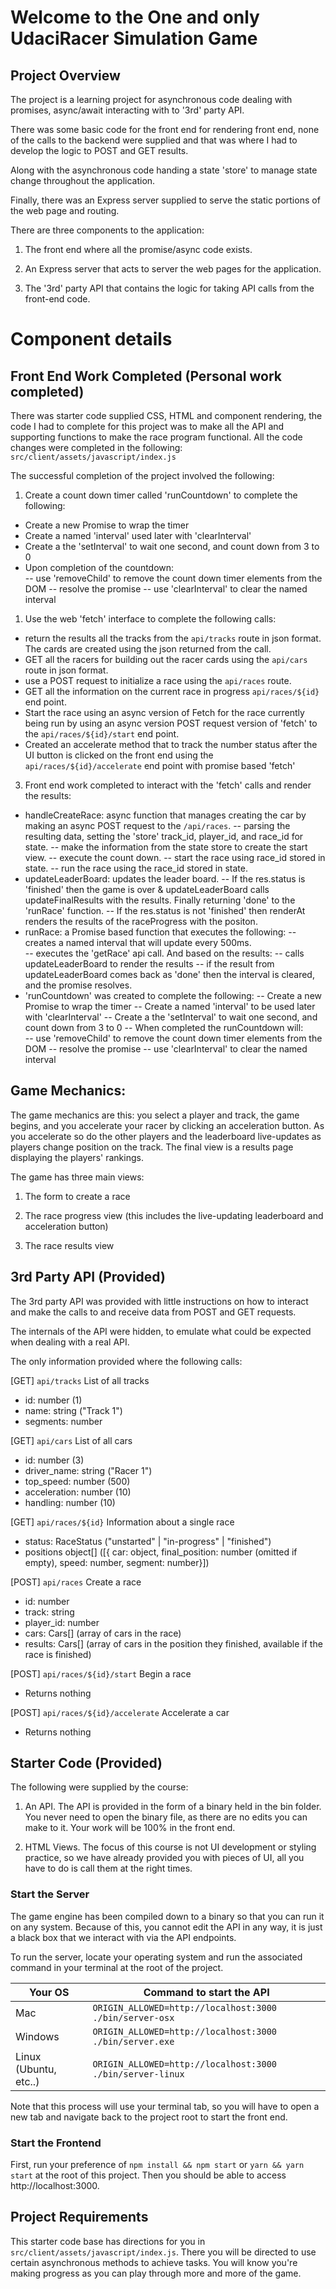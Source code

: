 # Welcome to the One and only UdaciRacer Simulation Game

## Project Overview

The project is a learning project for asynchronous code dealing with promises, async/await interacting with to '3rd' party API.

There was some basic code for the front end for rendering front end, none of the calls to the backend were supplied and that was where I had to develop the logic to POST and GET results.  

Along with the asynchronous code handing a state 'store' to manage state change throughout the application.

Finally, there was an Express server supplied to serve the static portions of the web page and routing.

There are three components to the application:
1. The front end where all the promise/async code exists. 

2. An Express server that acts to server the web pages for the application.

3. The '3rd' party API that contains the logic for taking API calls from the front-end code.

# Component details

## Front End Work Completed (Personal work completed)
There was starter code supplied CSS, HTML and component rendering, the code I had to complete for this project was to make all the API and supporting functions to make the race program functional.
All the code changes were completed in the following: `src/client/assets/javascript/index.js`

The successful completion of the project involved the following:
1. Create a count down timer called 'runCountdown' to complete the following:
  - Create a new Promise to wrap the timer
  - Create a named 'interval' used later with 'clearInterval'
  - Create a the 'setInterval' to wait one second, and count down from 3 to 0
  - Upon completion of the countdown:  
        -- use 'removeChild' to remove the count down timer elements from the DOM
        -- resolve the promise
        -- use 'clearInterval' to clear the named interval

1.  Use the web 'fetch' interface to complete the following calls:
  - return the results all the tracks from the `api/tracks` route in json format. The cards are created using the json returned from the call.
  - GET all the racers for building out the racer cards using the `api/cars` route in json format. 
  - use a POST request to initialize a race using the `api/races` route.
  - GET all the information on the current race in progress `api/races/${id}` end point.
  - Start the race using an async version of Fetch for the race currently being run by using an async version POST request version of 'fetch' to the `api/races/${id}/start` end point.
  - Created an accelerate method that to track the number status after the UI button is clicked on the front end using the `api/races/${id}/accelerate` end point with promise based 'fetch'

3. Front end work completed to interact with the 'fetch' calls and render the results:
  - handleCreateRace: async function that manages creating the car by making an async POST request to the `/api/races`.
    -- parsing the resulting data, setting the 'store' track_id, player_id, and race_id for state.
    -- make the information from the state store to create the start view.
    -- execute the count down.
    -- start the race using race_id stored in state.
    -- run the race using the race_id stored in state.
  - updateLeaderBoard: updates the leader board. 
    -- If the res.status is 'finished' then the game is over & updateLeaderBoard calls updateFinalResults with the results.  Finally returning 'done' to the 'runRace' function. 
    -- If the res.status is not 'finished' then renderAt renders the results of the raceProgress with the positon.
  - runRace: a Promise based function that executes the following:
    -- creates a named interval that will update every 500ms.  
    -- executes the 'getRace' api call. And based on the results:
      -- calls updateLeaderBoard to render the results
      -- if the result from updateLeaderBoard comes back as 'done' then the interval is cleared, and the promise resolves.
  - 'runCountdown' was created to complete the following:
    -- Create a new Promise to wrap the timer
    -- Create a named 'interval' to be used later with 'clearInterval'
    -- Create a the 'setInterval' to wait one second, and count down from 3 to 0
    -- When completed the runCountdown will:  
        -- use 'removeChild' to remove the count down timer elements from the DOM
        -- resolve the promise
        -- use 'clearInterval' to clear the named interval

## Game Mechanics:
The game mechanics are this: you select a player and track, the game begins, and you accelerate your racer by clicking an acceleration button. As you accelerate so do the other players and the leaderboard live-updates as players change position on the track. The final view is a results page displaying the players' rankings.

The game has three main views:

1. The form to create a race

2. The race progress view (this includes the live-updating leaderboard and acceleration button)

3. The race results view

## 3rd Party API (Provided)
The 3rd party API was provided with little instructions on how to interact and make the calls to and receive data from POST and GET requests.

The internals of the API were hidden, to emulate what could be expected when dealing with a real API.

The only information provided where the following calls:

[GET] `api/tracks`
List of all tracks

- id: number (1)
- name: string ("Track 1")
- segments: number[]([87,47,29,31,78,25,80,76,60,14....])

[GET] `api/cars`
List of all cars

- id: number (3)
- driver_name: string ("Racer 1")
- top_speed: number (500)
- acceleration: number (10)
- handling: number (10)

[GET] `api/races/${id}`
Information about a single race

- status: RaceStatus ("unstarted" | "in-progress" | "finished")
- positions object[] ([{ car: object, final_position: number (omitted if empty), speed: number, segment: number}])

[POST] `api/races`
Create a race

- id: number
- track: string
- player_id: number
- cars: Cars[] (array of cars in the race)
- results: Cars[] (array of cars in the position they finished, available if the race is finished)

[POST] `api/races/${id}/start`
Begin a race
- Returns nothing

[POST] `api/races/${id}/accelerate`
Accelerate a car
- Returns nothing
## Starter Code (Provided)

The following were supplied by the course:

1. An API. The API is provided in the form of a binary held in the bin folder. You never need to open the binary file, as there are no edits you can make to it. Your work will be 100% in the front end.

2. HTML Views. The focus of this course is not UI development or styling practice, so we have already provided you with pieces of UI, all you have to do is call them at the right times.

### Start the Server

The game engine has been compiled down to a binary so that you can run it on any system. Because of this, you cannot edit the API in any way, it is just a black box that we interact with via the API endpoints.

To run the server, locate your operating system and run the associated command in your terminal at the root of the project.

| Your OS               | Command to start the API                                  |
| --------------------- | --------------------------------------------------------- |
| Mac                   | `ORIGIN_ALLOWED=http://localhost:3000 ./bin/server-osx`   |
| Windows               | `ORIGIN_ALLOWED=http://localhost:3000 ./bin/server.exe`   |
| Linux (Ubuntu, etc..) | `ORIGIN_ALLOWED=http://localhost:3000 ./bin/server-linux` |

Note that this process will use your terminal tab, so you will have to open a new tab and navigate back to the project root to start the front end.
### Start the Frontend

First, run your preference of `npm install && npm start` or `yarn && yarn start` at the root of this project. Then you should be able to access http://localhost:3000.

## Project Requirements

This starter code base has directions for you in `src/client/assets/javascript/index.js`. There you will be directed to use certain asynchronous methods to achieve tasks. You will know you're making progress as you can play through more and more of the game.